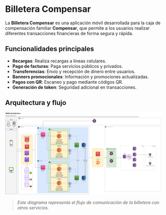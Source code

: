 # Billetera Compensar

La **Billetera Compensar** es una aplicación móvil desarrollada para la caja de compensación familiar **Compensar**, que permite a los usuarios realizar diferentes transacciones financieras de forma segura y rápida.

## Funcionalidades principales

- **Recargas**: Realiza recargas a líneas celulares.
- **Pago de facturas**: Paga servicios públicos y privados.
- **Transferencias**: Envío y recepción de dinero entre usuarios.
- **Banners promocionales**: Información y promociones actualizadas.
- **Pagos con QR**: Escaneo y pago mediante códigos QR.
- **Generación de token**: Seguridad adicional en transacciones.

## Arquitectura y flujo

![Diagrama de arquitectura](assets/diagrama.png)

> _Este diagrama representa el flujo de comunicación de la billetera con otros servicios._

